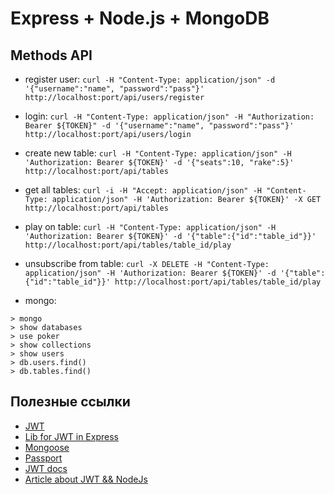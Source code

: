 # Express + Node.js + MongoDB

## Methods API

* register user: ```curl -H "Content-Type: application/json" -d '{"username":"name", "password":"pass"}' http://localhost:port/api/users/register```
* login: ```curl -H "Content-Type: application/json" -H "Authorization: Bearer ${TOKEN}" -d '{"username":"name", "password":"pass"}' http://localhost:port/api/users/login```
* create new table:  ```curl -H "Content-Type: application/json" -H 'Authorization: Bearer ${TOKEN}' -d '{"seats":10, "rake":5}' http://localhost:port/api/tables```
* get all tables: ```curl -i -H "Accept: application/json" -H "Content-Type: application/json" -H 'Authorization: Bearer ${TOKEN}' -X GET http://localhost:port/api/tables```
* play on table: ```curl -H "Content-Type: application/json" -H 'Authorization: Bearer ${TOKEN}' -d '{"table":{"id":"table_id"}}' http://localhost:port/api/tables/table_id/play ```
* unsubscribe from table: ```curl -X DELETE -H "Content-Type: application/json" -H 'Authorization: Bearer ${TOKEN}' -d '{"table":{"id":"table_id"}}' http://localhost:port/api/tables/table_id/play```

* mongo:
```
> mongo
> show databases
> use poker
> show collections
> show users
> db.users.find()
> db.tables.find()
```

## Полезные ссылки

* [JWT](https://stackabuse.com/authentication-and-authorization-with-jwts-in-express-js/)
* [Lib for JWT in Express](https://github.com/auth0/express-jwt)
* [Mongoose](https://mongoosejs.com/docs/index.html)
* [Passport](https://www.npmjs.com/package/passport)
* [JWT docs](https://www.npmjs.com/package/jsonwebtoken)
* [Article about JWT && NodeJs](https://bezkoder.com/node-js-mongodb-auth-jwt/)